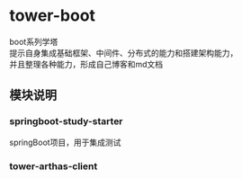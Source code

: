 # tower-boot
boot系列学塔   
提示自身集成基础框架、中间件、分布式的能力和搭建架构能力，   
并且整理各种能力，形成自己博客和md文档

## 模块说明

### springboot-study-starter 
springBoot项目，用于集成测试

### tower-arthas-client


